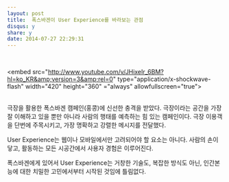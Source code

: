 ```yaml
---
layout: post
title:  폭스바겐이 User Experience를 바라보는 관점
disqus: y
share: y
date: 2014-07-27 22:29:31
---
```


</br>


<embed src="http://www.youtube.com/v/JHixeIr_6BM?hl=ko_KR&amp;version=3&amp;rel=0" type="application/x-shockwave-flash" width="420" height="360" ="always" allowfullscreen="true"></embed>


</br>
극장을 활용한 폭스바겐 캠페인(홍콩)에 신선한 충격을 받았다. 극장이라는 공간을 가장 잘 이해하고 있을 뿐만 아니라 사람의 행태를 예측하는 힘 있는 캠페인이다. 극장 이용객을 단번에 주목시키고, 가장 명확하고 강렬한 메시지를 전달했다. 

User Experience는 웹이나 모바일에서만 고려되어야 할 요소는 아니다. 사람의 손이 닿고, 활동하는 모든 시공간에서 사용자 경험은 이루어진다. 

폭스바겐에게 있어서 User Experience는 거창한 기술도, 복잡한 방식도 아닌, 인간본능에 대한 치밀한 고민에서부터 시작된 것임에 틀림없다. 